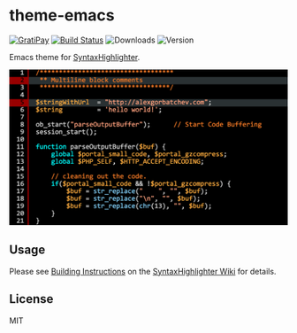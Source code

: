 # theme-emacs

[![GratiPay](https://img.shields.io/gratipay/user/alexgorbatchev.svg)](https://gratipay.com/alexgorbatchev/)
[![Build Status](https://travis-ci.org/syntaxhighlighter/theme-emacs.svg)](https://travis-ci.org/syntaxhighlighter/theme-emacs)
![Downloads](https://img.shields.io/npm/dm/theme-emacs.svg)
![Version](https://img.shields.io/npm/v/theme-emacs.svg)

Emacs theme for [SyntaxHighlighter](https://github.com/syntaxhighlighter/syntaxhighlighter).

<img src="screenshot.png" width="640" />

## Usage

Please see [Building Instructions](https://github.com/syntaxhighlighter/syntaxhighlighter/wiki/Building) on the [SyntaxHighlighter Wiki](https://github.com/syntaxhighlighter/syntaxhighlighter/wiki) for details.

## License

MIT
